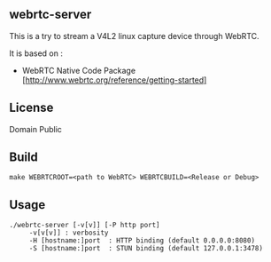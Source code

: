 webrtc-server
-------------

This is a try to stream a V4L2 linux capture device through WebRTC.

It is based on :
 * WebRTC Native Code Package [http://www.webrtc.org/reference/getting-started]

License
-------
Domain Public
 
Build
------- 
	make WEBRTCROOT=<path to WebRTC> WEBRTCBUILD=<Release or Debug>
	
Usage
-----
	./webrtc-server [-v[v]] [-P http port]
		 -v[v[v]] : verbosity
		 -H [hostname:]port  : HTTP binding (default 0.0.0.0:8080)
		 -S [hostname:]port  : STUN binding (default 127.0.0.1:3478)

